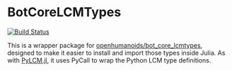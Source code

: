 # BotCoreLCMTypes

[![Build Status](https://travis-ci.org/rdeits/BotCoreLCMTypes.jl.svg?branch=master)](https://travis-ci.org/rdeits/BotCoreLCMTypes.jl)

This is a wrapper package for [openhumanoids/bot_core_lcmtypes](https://github.com/openhumanoids/bot_core_lcmtypes), designed to make it easier to install and import those types inside Julia. As with [PyLCM.jl](https://github.com/rdeits/PyLCM.jl), it uses PyCall to wrap the Python LCM type definitions. 

